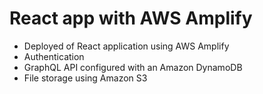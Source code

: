 # React app with AWS Amplify
- Deployed of React application using AWS Amplify
- Authentication
- GraphQL API configured with an Amazon DynamoDB
- File storage using Amazon S3
